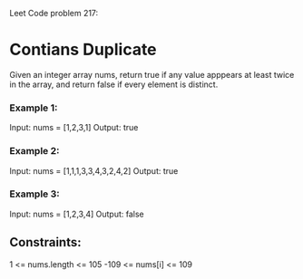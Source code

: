 Leet Code problem 217:

# Contians Duplicate

Given an integer array nums, return true if any value apppears at least twice in the array, and return false if every element is distinct.

### Example 1:

Input: nums = [1,2,3,1]
Output: true

### Example 2:

Input: nums = [1,1,1,3,3,4,3,2,4,2]
Output: true

### Example 3:

Input: nums = [1,2,3,4]
Output: false

## Constraints:

1 <= nums.length <= 105
-109 <= nums[i] <= 109
